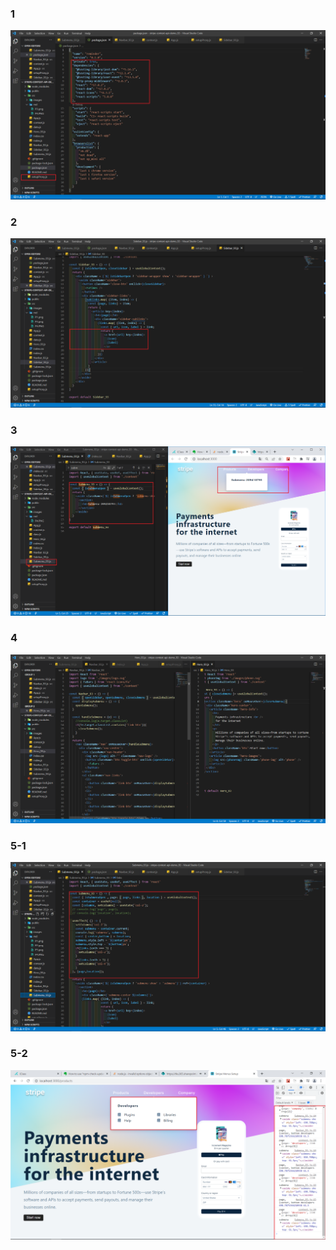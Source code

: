 ### 1

![](P1.png)

### 2

![](P2.png)

### 3

![](P3.png)

### 4

![](P4.png)

### 5-1

![](P5-1.png)

### 5-2

![](P5-2.png)
